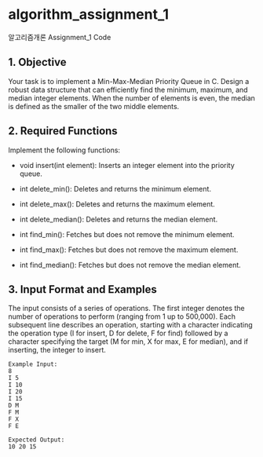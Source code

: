# algorithm_assignment_1
알고리즘개론 Assignment_1 Code

## 1. Objective
Your task is to implement a Min-Max-Median Priority Queue in C. 
Design a robust data structure that can efficiently find the minimum, maximum, and median integer elements.
When the number of elements is even, the median is defined as the smaller of the two middle elements.

## 2. Required Functions

Implement the following functions:

* void insert(int element): Inserts an integer element into the priority queue.

* int delete_min(): Deletes and returns the minimum element.

* int delete_max(): Deletes and returns the maximum element.

* int delete_median(): Deletes and returns the median element.

* int find_min(): Fetches but does not remove the minimum element.

* int find_max(): Fetches but does not remove the maximum element.

* int find_median(): Fetches but does not remove the median element.

## 3. Input Format and Examples

The input consists of a series of operations. 
The first integer denotes the number of operations to perform (ranging from 1 up to 500,000). 
Each subsequent line describes an operation, starting with a character indicating the operation type (I for insert, D for delete, F for find) followed by a character specifying the target (M for min, X for max, E for median), and if inserting, the integer to insert.

```
Example Input:
8
I 5
I 10
I 20
I 15
D M
F M
F X
F E

Expected Output:
10 20 15
```
